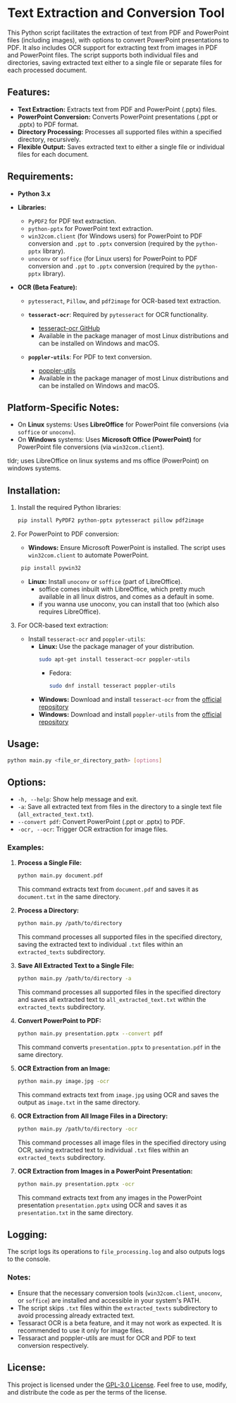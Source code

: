 # Text Extraction and Conversion Tool

This Python script facilitates the extraction of text from PDF and PowerPoint files (including images), with options to convert PowerPoint presentations to PDF. It also includes OCR support for extracting text from images in PDF and PowerPoint files. The script supports both individual files and directories, saving extracted text either to a single file or separate files for each processed document.

## Features:

- **Text Extraction:** Extracts text from PDF and PowerPoint (.pptx) files.
- **PowerPoint Conversion:** Converts PowerPoint presentations (.ppt or .pptx) to PDF format.
- **Directory Processing:** Processes all supported files within a specified directory, recursively.
- **Flexible Output:** Saves extracted text to either a single file or individual files for each document.

## Requirements:

- **Python 3.x**
- **Libraries:**
  - `PyPDF2` for PDF text extraction.
  - `python-pptx` for PowerPoint text extraction.
  - `win32com.client` (for Windows users) for PowerPoint to PDF conversion and `.ppt` to `.pptx` conversion (required by the `python-pptx` library).
  - `unoconv` or `soffice` (for Linux users) for PowerPoint to PDF conversion and `.ppt` to `.pptx` conversion (required by the `python-pptx` library).

- **OCR (Beta Feature):**
  - `pytesseract`, `Pillow`, and `pdf2image` for OCR-based text extraction.

  - **`tesseract-ocr`**: Required by `pytesseract` for OCR functionality.
    - [tesseract-ocr GitHub](https://github.com/tesseract-ocr/tesseract)
    - Available in the package manager of most Linux distributions and can be installed on Windows and macOS.

  - **`poppler-utils`**: For PDF to text conversion.
    - [poppler-utils](https://poppler.freedesktop.org/)
    - Available in the package manager of most Linux distributions and can be installed on Windows and macOS.

## Platform-Specific Notes:

- On **Linux** systems: Uses **LibreOffice** for PowerPoint file conversions (via `soffice` or `unoconv`).
- On **Windows** systems: Uses **Microsoft Office (PowerPoint)** for PowerPoint file conversions (via `win32com.client`).

tldr; uses LibreOffice on linux systems and ms office (PowerPoint) on windows systems.

## Installation:

1. Install the required Python libraries:
   ```bash
   pip install PyPDF2 python-pptx pytesseract pillow pdf2image

2. For PowerPoint to PDF conversion:
   - **Windows:** Ensure Microsoft PowerPoint is installed. The script uses `win32com.client` to automate PowerPoint.
   ```bash
    pip install pywin32
    ```
   - **Linux:** Install `unoconv` or `soffice` (part of LibreOffice).
      - soffice comes inbuilt with LibreOffice, which pretty much available in all linux distros, and comes as a default in some.
      - if you wanna use unoconv, you can install that too (which also requires LibreOffice).

3. For OCR-based text extraction:
    - Install `tesseract-ocr` and `poppler-utils`:
      - **Linux:** Use the package manager of your distribution.
        ```bash
        sudo apt-get install tesseract-ocr poppler-utils
        ```
          - Fedora:
              ```bash
              sudo dnf install tesseract poppler-utils
              ```
      - **Windows:** Download and install `tesseract-ocr` from the [official repository](https://github.com/tesseract-ocr/tesseract)
      - **Windows:** Download and install `poppler-utils` from the [official repository](https://poppler.freedesktop.org/)

## Usage:

```bash
python main.py <file_or_directory_path> [options]
```

## Options:

- `-h, --help`: Show help message and exit.
- `-a`: Save all extracted text from files in the directory to a single text file (`all_extracted_text.txt`).
- `--convert pdf`: Convert PowerPoint (.ppt or .pptx) to PDF.
- `-ocr, --ocr`: Trigger OCR extraction for image files.

### Examples:

1. **Process a Single File:**
   ```bash
   python main.py document.pdf
   ```
   This command extracts text from `document.pdf` and saves it as `document.txt` in the same directory.

2. **Process a Directory:**
   ```bash
   python main.py /path/to/directory
   ```
   This command processes all supported files in the specified directory, saving the extracted text to individual `.txt` files within an `extracted_texts` subdirectory.

3. **Save All Extracted Text to a Single File:**
   ```bash
   python main.py /path/to/directory -a
   ```
   This command processes all supported files in the specified directory and saves all extracted text to `all_extracted_text.txt` within the `extracted_texts` subdirectory.

4. **Convert PowerPoint to PDF:**
   ```bash
   python main.py presentation.pptx --convert pdf
   ```
   This command converts `presentation.pptx` to `presentation.pdf` in the same directory.

5. **OCR Extraction from an Image:**
   ```bash
   python main.py image.jpg -ocr
   ```
   This command extracts text from `image.jpg` using OCR and saves the output as `image.txt` in the same directory.

6. **OCR Extraction from All Image Files in a Directory:**
   ```bash
   python main.py /path/to/directory -ocr
   ```
   This command processes all image files in the specified directory using OCR, saving extracted text to individual `.txt` files within an `extracted_texts` subdirectory.

7. **OCR Extraction from Images in a PowerPoint Presentation:**
   ```bash
   python main.py presentation.pptx -ocr
   ```
   This command extracts text from any images in the PowerPoint presentation `presentation.pptx` using OCR and saves it as `presentation.txt` in the same directory.

## Logging:

The script logs its operations to `file_processing.log` and also outputs logs to the console.

### Notes:

- Ensure that the necessary conversion tools (`win32com.client`, `unoconv`, or `soffice`) are installed and accessible in your system's PATH.
- The script skips `.txt` files within the `extracted_texts` subdirectory to avoid processing already extracted text.
- Tessaract OCR is a beta feature, and it may not work as expected. It is recommended to use it only for image files.
- Tessaract and poppler-utils are must for OCR and PDF to text conversion respectively.

## License:

This project is licensed under the [GPL-3.0 License](LICENSE). Feel free to use, modify, and distribute the code as per the terms of the license.
